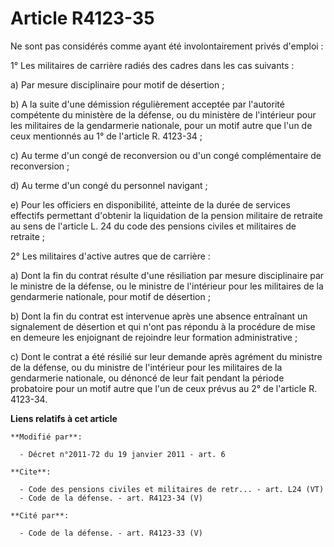 # Article R4123-35

Ne sont pas considérés comme ayant été involontairement privés d'emploi : 

1° Les militaires de carrière radiés des cadres dans les cas suivants : 

a) Par mesure disciplinaire pour motif de désertion ; 

b) A la suite d'une démission régulièrement acceptée par l'autorité compétente du ministère de la défense, ou du ministère de
l'intérieur pour les militaires de la gendarmerie nationale, pour un motif autre que l'un de ceux mentionnés au 1° de
l'article R. 4123-34 ; 

c) Au terme d'un congé de reconversion ou d'un congé complémentaire de reconversion ; 

d) Au terme d'un congé du personnel navigant ; 

e) Pour les officiers en disponibilité, atteinte de la durée de services effectifs permettant d'obtenir la liquidation de la
pension militaire de retraite au sens de l'article L. 24 du code des pensions civiles et militaires de retraite ; 

2° Les militaires d'active autres que de carrière : 

a) Dont la fin du contrat résulte d'une résiliation par mesure disciplinaire par le ministre de la défense, ou le ministre de
l'intérieur pour les militaires de la gendarmerie nationale, pour motif de désertion ; 

b) Dont la fin du contrat est intervenue après une absence entraînant un signalement de désertion et qui n'ont pas répondu à
la procédure de mise en demeure les enjoignant de rejoindre leur formation administrative ; 

c) Dont le contrat a été résilié sur leur demande après agrément du ministre de la défense, ou du ministre de l'intérieur
pour les militaires de la gendarmerie nationale, ou dénoncé de leur fait pendant la période probatoire pour un motif autre
que l'un de ceux prévus au 2° de l'article R. 4123-34.

**Liens relatifs à cet article**

	**Modifié par**:

	  - Décret n°2011-72 du 19 janvier 2011 - art. 6

	**Cite**:

	  - Code des pensions civiles et militaires de retr... - art. L24 (VT)
	  - Code de la défense. - art. R4123-34 (V)

	**Cité par**:

	  - Code de la défense. - art. R4123-33 (V)

